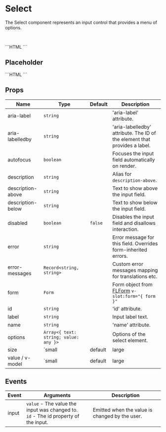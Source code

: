 # Select

The Select component represents an input control that provides a menu of options.

<br />

<FLSelect v-model="selected" :description-below="`You have selected option ${selected}.`" :options="[
  {
    text: 'Option 1', value: 1
  },
  {
    text: 'Option 2', value: 2
  },
  {
    text: 'Option 3', value: 3
  }
]"/>

<SourceCode>
```HTML
<FLSelect
  v-model="selected"
  :description-below="`You have selected option ${selected}.`"
  :options="[
  {
    text: 'Option 1', value: 1
  },
  {
    text: 'Option 2', value: 2
  },
  {
    text: 'Option 3', value: 3
  }
]"/>
```
</SourceCode>

## Placeholder

<FLSelect v-model="color" :description-below="`You have selected '${color}'.`" :options="[
  {
    text: 'Select one...', value: null, disabled: true
  },
  {
    text: 'Red', value: 'Red'
  },
  {
    text: 'Green', value: 'Green'
  },
  {
    text: 'Blue', value: 'Blue'
  }
]"/>

<SourceCode>
```HTML
<FLSelect 
  v-model="color"
  :description-below="`You have selected '${color}'.`"
  :options="[
  {
    text: 'Select one...', value: null, disabled: true
  },
  {
    text: 'Red', value: 'Red'
  },
  {
    text: 'Green', value: 'Green'
  },
  {
    text: 'Blue', value: 'Blue'
  }
]"/>
```
</SourceCode>

## Props

| Name              | Type                                  | Default   | Description                                                               |
| ----------------- | ------------------------------------- | --------- | ------------------------------------------------------------------------- |
| aria-label        | `string`                              |           | 'aria-label' attribute.                                                   |
| aria-labelledby   | `string`                              |           | 'aria-labelledby' attribute. The ID of the element that provides a label. |
| autofocus         | `boolean`                             |           | Focuses the input field automatically on render.                          |
| description       | `string`                              |           | Alias for `description-above`.                                            |
| description-above | `string`                              |           | Text to show above the input field.                                       |
| description-below | `string`                              |           | Text to show below the input field.                                       |
| disabled          | `boolean`                             | `false`   | Disables the input field and disallows interaction.                       |
| error             | `string`                              |           | Error message for this field. Overrides form-inherited errors.            |
| error-messages    | `Record<string, string>`              |           | Custom error messages mapping for translations etc.                       |
| form              | `Form`                                |           | Form object from [FLForm](/components/form) `v-slot:form="{ form }"`      |
| id                | `string`                              |           | 'id' attribute.                                                           |
| label             | `string`                              |           | Input label text.                                                         |
| name              | `string`                              |           | 'name' attribute.                                                         |
| options           | `Array<{ text: string; value: any }>` |           | Options of the select element.                                            |
| size              | `small | default | large | string`    | `default` | Size of the input field.                                                  |
| value / v-model   | `small | default | large | string`    | `default` | Value binding.                                                            |

## Events

| Event | Arguments                                                                              | Description                                    |
| ----- | -------------------------------------------------------------------------------------- | ---------------------------------------------- |
| input | `value` - The value the input was changed to.<br/>`id` - The id property of the input. | Emitted when the value is changed by the user. |

<script lang="ts">
import { Component, Vue } from 'vue-property-decorator';

@Component({})
export default class extends Vue {
  selected = 1;
  color = null;
}
</script>
